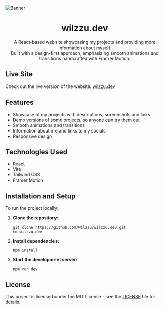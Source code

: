 ![Banner](https://i.imgur.com/LKhoc9f.png)

<h1 align="center">wilzzu.dev</h1>

<p align="center">A React-based website showcasing my projects and providing more information about myself.</br>Built with a design-first approach, emphasizing smooth animations and transitions handcrafted with Framer Motion.</p>

## Live Site

Check out the live version of the website:
[wilzzu.dev](https://wilzzu.dev/)

## Features

- Showcase of my projects with descriptions, screenshots and links
- Demo versions of some projects, so anyone can try them out
- Smooth animations and transitions
- Information about me and links to my socials
- Responsive design

## Technologies Used

- React
- Vite
- Tailwind CSS
- Framer Motion

## Installation and Setup

To run the project locally:

1. **Clone the repository:**

   ```
   git clone https://github.com/Wilzzu/wilzzu.dev.git
   cd wilzzu.dev
   ```

2. **Install dependencies:**

   ```
   npm install
   ```

3. **Start the development server:**

   ```
   npm run dev
   ```

## License

This project is licensed under the MIT License - see the [LICENSE](LICENSE) file for details.
